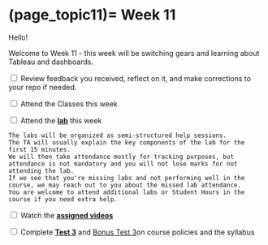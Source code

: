 (page_topic11)=
Week 11
=======================

Hello!

Welcome to Week 11 - this week will be switching gears and learning about Tableau and dashboards.

<label><input type="checkbox" id="week11_task1" class="box"> Review feedback you received, reflect on it, and make corrections to your repo if needed. </input></label>

<label><input type="checkbox" id="week11_task2" class="box"> Attend the Classes this week </input></label>


<label><input type="checkbox" id="week11_task3" class="box"> Attend the **[lab](./lab/README.md)** this week</input></label>

```{tip}
The labs will be organized as semi-structured help sessions.
The TA will usually explain the key components of the lab for the first 15 minutes.
We will then take attendance mostly for tracking purposes, but attendance is not mandatory and you will not lose marks for not attending the lab.
If we see that you're missing labs and not performing well in the course, we may reach out to you about the missed lab attendance.
You are welcome to attend additional labs or Student Hours in the course if you need extra help.
```
<label><input type="checkbox" id="week11_task4" class="box"> Watch the **[assigned videos](./videos.md)**</input></label>

<label><input type="checkbox" id="week11_task5" class="box"> Complete **[Test 3](./test3.md)** and [Bonus Test 3](./test3_bonus.md)on course policies and the syllabus</input></label>